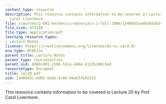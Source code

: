 ```yaml
---
content_type: resource
description: This resource contains information to be covered in Lecture 20 by Prof.
  Carol Livermore.
file: /courses/2-001-mechanics-materials-i-fall-2006/1340543ced026dab5c8444a53fe92153_lec20.pdf
file_size: 473184
file_type: application/pdf
learning_resource_types:
- Lecture Notes
license: https://creativecommons.org/licenses/by-nc-sa/4.0/
ocw_type: OCWFile
parent_title: Lecture Notes
parent_type: CourseSection
parent_uid: ddbbc491-2106-53ce-dd8e-b122b208c5ed
resourcetype: Document
title: lec20.pdf
uid: 1340543c-ed02-6dab-5c84-44a53fe92153
---
```

This resource contains information to be covered in Lecture 20 by Prof. Carol Livermore.